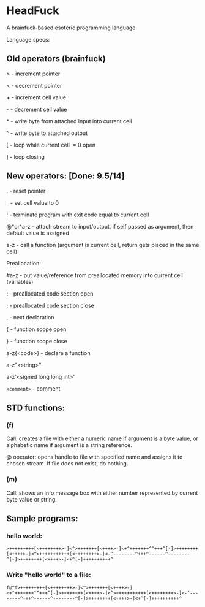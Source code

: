 # HeadFuck
A brainfuck-based esoteric programming language

Language specs:

## Old operators (brainfuck)

\> - increment pointer

\< - decrement pointer

\+ - increment cell value

\- - decrement cell value

\* - write byte from attached input into current cell

\^ - write byte to attached output

\[ - loop while current cell != 0 open

\] - loop closing

## New operators: \[Done: 9.5/14\]
 
\. - reset pointer

\_ - set cell value to 0

\! - terminate program with exit code equal to current cell

\@*or^a-z - attach stream to input/output, if self passed as argument, then default value is assigned

a\-z - call a function (argument is current cell, return gets placed in the same cell)

Preallocation:

\#a-z - put value/reference from preallocated memory into current cell (variables)

\: - preallocated code section open

\; - preallocated code section close

\, - next declaration

\{ - function scope open

\} - function scope close
		
a-z\{\<code\>\} - declare a function

a-z"\<string\>"

a-z'\<signed long long int\>'

`<comment>` - comment


## STD functions:
 ### (f)
   Call: creates a file with either a numeric name if argument is a byte value, or alphabetic name if argument is a string reference.
	
   @ operator: opens handle to file with specified name and assigns it to chosen stream. If file does not exist, do nothing.
		
 ### (m)
   Call: shows an info message box with either number represented by current byte value or string.
    
   
 ## Sample programs:
  ### hello world:
    >+++++++++[<++++++++>-]<^>+++++++[<++++>-]<+^+++++++^^+++^[-]>++++++++[<++++>-]<^>+++++++++++[<++++++++>-]<-^--------^+++^------^--------^[-]>++++++++[<++++>-]<+^[-]++++++++++^
  ### Write "hello world" to a file:
    f@^f>+++++++++[<++++++++>-]<^>+++++++[<++++>-]<+^+++++++^^+++^[-]>++++++++[<++++>-]<^>+++++++++++[<++++++++>-]<-^--------^+++^------^--------^[-]>++++++++[<++++>-]<+^[-]++++++++++^
	
